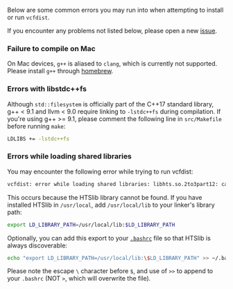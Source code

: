 Below are some common errors you may run into when attempting to install or run `vcfdist`. 

If you encounter any problems not listed below, please open a new [issue](https://github.com/TimD1/vcfdist/issues).

### Failure to compile on Mac
On Mac devices, `g++` is aliased to `clang`, which is currently not supported. Please install `g++` through [homebrew](https://brew.sh/).

### Errors with libstdc++fs
Although `std::filesystem` is officially part of the C++17 standard library, g++ < 9.1 and llvm < 9.0 require linking to `-lstdc++fs` during compilation. If you're using g++ >= 9.1, please comment the following line in `src/Makefile` before running `make`:
```bash
LDLIBS += -lstdc++fs
```

### Errors while loading shared libraries
You may encounter the following error while trying to run vcfdist:
```bash
vcfdist: error while loading shared libraries: libhts.so.2to3part12: cannot open shared object file: No such file or directory
```
This occurs because the HTSlib library cannot be found. If you have installed HTSlib in `/usr/local`, add `/usr/local/lib` to your linker's library path:
```bash
export LD_LIBRARY_PATH=/usr/local/lib:$LD_LIBRARY_PATH
```
Optionally, you can add this export to your [`.bashrc`](https://www.digitalocean.com/community/tutorials/bashrc-file-in-linux) file so that HTSlib is always discoverable:
```bash
echo "export LD_LIBRARY_PATH=/usr/local/lib:\$LD_LIBRARY_PATH" >> ~/.bashrc
```
Please note the escape `\` character before `$`, and use of `>>` to append to your `.bashrc` (NOT `>`, which will overwrite the file).